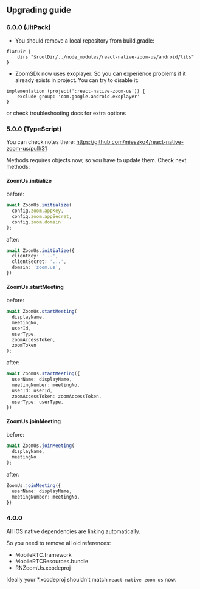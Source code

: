 
## Upgrading guide

### 6.0.0 (JitPack)

- You should remove a local repository from build.gradle:
```
flatDir {
    dirs "$rootDir/../node_modules/react-native-zoom-us/android/libs"
}
```

- ZoomSDk now uses exoplayer. So you can experience problems if it already exists in project.
You can try to disable it: 
```
implementation (project(':react-native-zoom-us')) {
    exclude group: 'com.google.android.exoplayer'
}
```
or check troubleshooting docs for extra options


### 5.0.0 (TypeScript)
You can check notes there: https://github.com/mieszko4/react-native-zoom-us/pull/31

Methods requires objects now, so you have to update them. 
Check next methods:

#### ZoomUs.initialize

before:
```javascript
await ZoomUs.initialize(
  config.zoom.appKey,
  config.zoom.appSecret,
  config.zoom.domain
);
```

after:
```typescript
await ZoomUs.initialize({
  clientKey: '...',
  clientSecret: '...',
  domain: 'zoom.us',
})
```

#### ZoomUs.startMeeting

before:
```javascript
await ZoomUs.startMeeting(
  displayName,
  meetingNo,
  userId,
  userType,
  zoomAccessToken, 
  zoomToken
);
```

after:
```typescript
await ZoomUs.startMeeting({
  userName: displayName,
  meetingNumber: meetingNo,
  userId: userId,
  zoomAccessToken: zoomAccessToken,
  userType: userType,
})
```

#### ZoomUs.joinMeeting

before: 
```javascript
await ZoomUs.joinMeeting(
  displayName,
  meetingNo
);
```

after:
```typescript
ZoomUs.joinMeeting({
  userName: displayName,
  meetingNumber: meetingNo,
})
```


### 4.0.0

All IOS native dependencies are linking automatically.

So you need to remove all old references:
- MobileRTC.framework
- MobileRTCResources.bundle
- RNZoomUs.xcodeproj


Ideally your *.xcodeproj shouldn't match `react-native-zoom-us` now.

